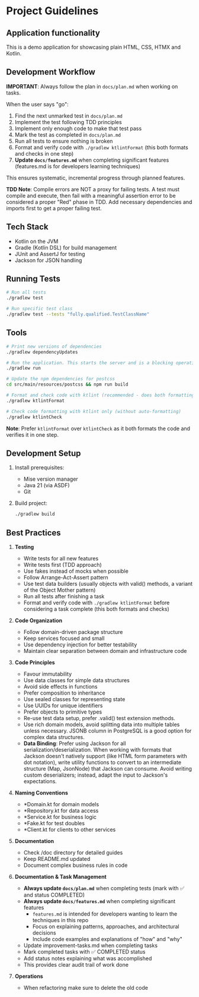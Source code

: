 # Project Guidelines

## Application functionality

This is a demo application for showcasing plain HTML, CSS, HTMX and Kotlin.

## Development Workflow

**IMPORTANT**: Always follow the plan in `docs/plan.md` when working on tasks.

When the user says "go":
1. Find the next unmarked test in `docs/plan.md`
2. Implement the test following TDD principles
3. Implement only enough code to make that test pass
4. Mark the test as completed in `docs/plan.md`
5. Run all tests to ensure nothing is broken
6. Format and verify code with `./gradlew ktlintFormat` (this both formats and checks in one step)
7. **Update `docs/features.md`** when completing significant features (features.md is for developers learning techniques)

This ensures systematic, incremental progress through planned features.

**TDD Note**: Compile errors are NOT a proxy for failing tests. A test must compile and execute, then fail with a meaningful assertion error to be considered a proper "Red" phase in TDD. Add necessary dependencies and imports first to get a proper failing test.

## Tech Stack

- Kotlin on the JVM
- Gradle (Kotlin DSL) for build management
- JUnit and AssertJ for testing
- Jackson for JSON handling

## Running Tests

```bash
# Run all tests
./gradlew test

# Run specific test class
./gradlew test --tests "fully.qualified.TestClassName"
```

## Tools

```bash
# Print new versions of dependencies
./gradlew dependencyUpdates

# Run the application. This starts the server and is a blocking operation.
./gradlew run

# Update the npm dependencies for postcss
cd src/main/resources/postcss && npm run build

# Format and check code with ktlint (recommended - does both formatting and checking)
./gradlew ktlintFormat

# Check code formatting with ktlint only (without auto-formatting)
./gradlew ktlintCheck
```

**Note**: Prefer `ktlintFormat` over `ktlintCheck` as it both formats the code and verifies it in one step.


## Development Setup

1. Install prerequisites:
    - Mise version manager
    - Java 21 (via ASDF)
    - Git

2. Build project:
   ```bash
   ./gradlew build
   ```

## Best Practices

1. **Testing**
    - Write tests for all new features
    - Write tests first (TDD approach)
    - Use fakes instead of mocks when possible
    - Follow Arrange-Act-Assert pattern
    - Use test data builders (usually objects with valid() methods, a variant of the Object Mother pattern)
    - Run all tests after finishing a task
    - Format and verify code with `./gradlew ktlintFormat` before considering a task complete (this both formats and checks)

2. **Code Organization**
    - Follow domain-driven package structure
    - Keep services focused and small
    - Use dependency injection for better testability
    - Maintain clear separation between domain and infrastructure code

3. **Code Principles**
    - Favour immutability
    - Use data classes for simple data structures
    - Avoid side effects in functions
    - Prefer composition to inheritance
    - Use sealed classes for representing state
    - Use UUIDs for unique identifiers
    - Prefer objects to primitive types
    - Re-use test data setup, prefer <class>.valid() test extension methods.
    - Use rich domain models, avoid splitting data into multiple tables unless necessary. JSONB column in PostgreSQL is a good option for complex data structures.
    - **Data Binding**: Prefer using Jackson for all serialization/deserialization. When working with formats that Jackson doesn't natively support (like HTML form parameters with dot notation), write utility functions to convert to an intermediate structure (Map, JsonNode) that Jackson can consume. Avoid writing custom deserializers; instead, adapt the input to Jackson's expectations.

4. **Naming Conventions**
    - *Domain.kt for domain models
    - *Repository.kt for data access
    - *Service.kt for business logic
    - *Fake.kt for test doubles
    - *Client.kt for clients to other services

5. **Documentation**
    - Check /doc directory for detailed guides
    - Keep README.md updated
    - Document complex business rules in code

6. **Documentation & Task Management**
    - **Always update `docs/plan.md`** when completing tests (mark with ✅ and status COMPLETED)
    - **Always update `docs/features.md`** when completing significant features
      - `features.md` is intended for developers wanting to learn the techniques in this repo
      - Focus on explaining patterns, approaches, and architectural decisions
      - Include code examples and explanations of "how" and "why"
    - Update improvement-tasks.md when completing tasks
    - Mark completed tasks with ✅ COMPLETED status
    - Add status notes explaining what was accomplished
    - This provides clear audit trail of work done

7. **Operations**
    - When refactoring make sure to delete the old code
